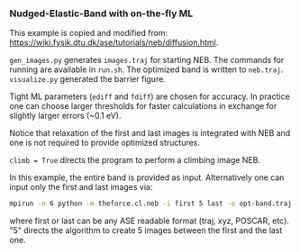 <!-- #region -->
### Nudged-Elastic-Band with on-the-fly ML

This example is copied and modified from:
<https://wiki.fysik.dtu.dk/ase/tutorials/neb/diffusion.html>.

`gen_images.py` generates `images.traj` for starting NEB.
The commands for running are available in `run.sh`.
The optimized band is written to `neb.traj`.
`visualize.py` generated the barrier figure.

Tight ML parameters (`ediff` and `fdiff`) are chosen
for accuracy.
In practice one can choose larger thresholds for
faster calculations in exchange for slightly larger
errors (~0.1 eV).

Notice that relaxation of the first and last images
is integrated with NEB and one is not required
to provide optimized structures.

`climb = True` directs the program to perform
a climbing image NEB.

In this example, the entire band is provided
as input.
Alternatively one can input only the first
and last images via:
```bash
mpirun -n 6 python -m theforce.cl.neb -i first 5 last -o opt-band.traj
```
where first or last can be any ASE readable format
(traj, xyz, POSCAR, etc).
"5" directs the algorithm to create 5 images between
the first and the last one.
<!-- #endregion -->
